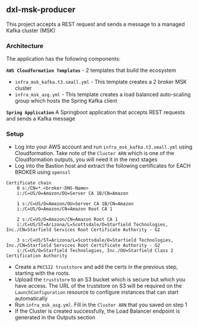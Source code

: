 ## dxl-msk-producer

This project accepts a REST request and sends a message to a managed Kafka cluster 
(MSK)

### Architecture
The application has the following components:


**`AWS Cloudformation Templates`** - 2 templates that build the ecosystem
* `infra_msk_kafka.t3.small.yml` - This template creates a 2 broker MSK cluster
* `infra_msk_asg.yml` - This template creates a load balanced auto-scaling group which hosts the Spring Kafka client

**`Spring Application`** 
A Springboot application that accepts REST requests and sends a Kafka message
 
### Setup
- Log into your AWS account and run `infra_msk_kafka.t3.small.yml` using Cloudformation. Take note of the `Cluster ARN` which is one of the Cloudformation outputs, you will need it in the next stages
- Log into the Bastion host and extract the following certificates for EACH BROKER using `openssl`

```
Certificate chain
    0 s:/CN=*.<broker-DNS-Name>
    i:/C=US/O=Amazon/OU=Server CA 1B/CN=Amazon

    1 s:/C=US/O=Amazon/OU=Server CA 1B/CN=Amazon
    i:/C=US/O=Amazon/CN=Amazon Root CA 1

    2 s:/C=US/O=Amazon/CN=Amazon Root CA 1
    i:/C=US/ST=Arizona/L=Scottsdale/O=Starfield Technologies, Inc./CN=Starfield Services Root Certificate Authority - G2

    3 s:/C=US/ST=Arizona/L=Scottsdale/O=Starfield Technologies, Inc./CN=Starfield Services Root Certificate Authority - G2
    i:/C=US/O=Starfield Technologies, Inc./OU=Starfield Class 2 Certification Authority

```
- Create a `PKCS12 truststore` and add the certs in the previous step, starting with the roots.
- Upload the `truststore` to an S3 bucket which is secure but which you have access. The URL of the truststore on S3 will be required on the `LaunchConfiguration` resource to configure instances that can start automatically
- Run `infra_msk_asg.yml`. Fill in the `Cluster ARN` that you saved on step 1
- If the Cluster is created successfully, the Load Balancer endpoint is generated in the Outputs section